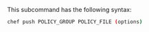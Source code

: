 This subcommand has the following syntax:

```bash
chef push POLICY_GROUP POLICY_FILE (options)
```
